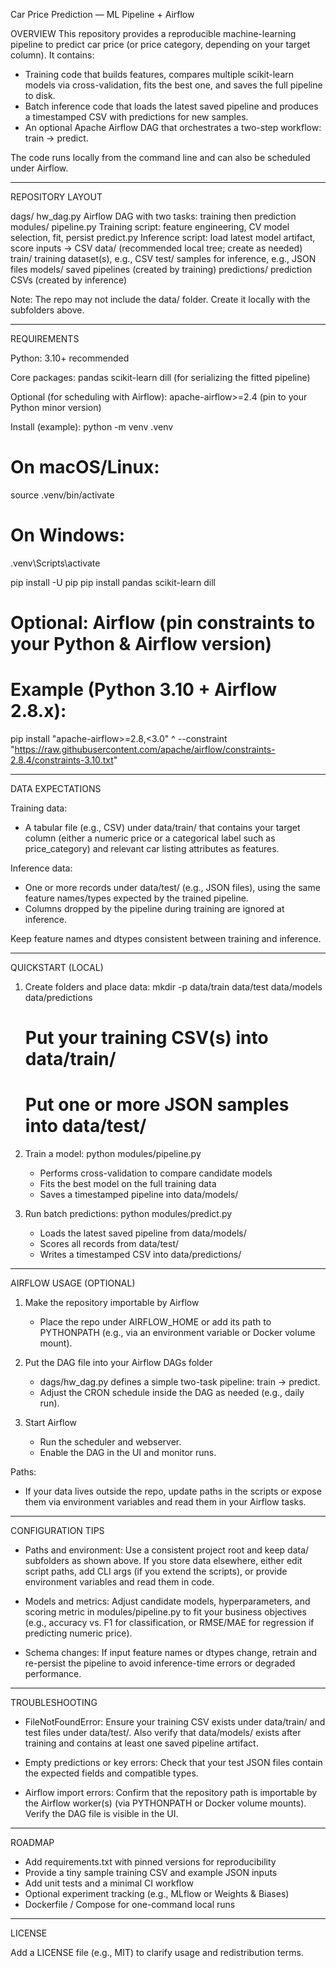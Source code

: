 Car Price Prediction — ML Pipeline + Airflow

OVERVIEW
This repository provides a reproducible machine-learning pipeline to predict car price (or price category, depending on your target column). It contains:
- Training code that builds features, compares multiple scikit-learn models via cross-validation, fits the best one, and saves the full pipeline to disk.
- Batch inference code that loads the latest saved pipeline and produces a timestamped CSV with predictions for new samples.
- An optional Apache Airflow DAG that orchestrates a two-step workflow: train → predict.

The code runs locally from the command line and can also be scheduled under Airflow.

--------------------------------------------------------------------------------
REPOSITORY LAYOUT

dags/
  hw_dag.py              Airflow DAG with two tasks: training then prediction
modules/
  pipeline.py            Training script: feature engineering, CV model selection, fit, persist
  predict.py             Inference script: load latest model artifact, score inputs → CSV
data/                    (recommended local tree; create as needed)
  train/                 training dataset(s), e.g., CSV
  test/                  samples for inference, e.g., JSON files
  models/                saved pipelines (created by training)
  predictions/           prediction CSVs (created by inference)

Note: The repo may not include the data/ folder. Create it locally with the subfolders above.

--------------------------------------------------------------------------------
REQUIREMENTS

Python: 3.10+ recommended

Core packages:
  pandas
  scikit-learn
  dill        (for serializing the fitted pipeline)

Optional (for scheduling with Airflow):
  apache-airflow>=2.4   (pin to your Python minor version)

Install (example):
  python -m venv .venv
  # On macOS/Linux:
  source .venv/bin/activate
  # On Windows:
  .venv\Scripts\activate

  pip install -U pip
  pip install pandas scikit-learn dill

  # Optional: Airflow (pin constraints to your Python & Airflow version)
  # Example (Python 3.10 + Airflow 2.8.x):
  pip install "apache-airflow>=2.8,<3.0" ^
    --constraint "https://raw.githubusercontent.com/apache/airflow/constraints-2.8.4/constraints-3.10.txt"

--------------------------------------------------------------------------------
DATA EXPECTATIONS

Training data:
  - A tabular file (e.g., CSV) under data/train/ that contains your target column
    (either a numeric price or a categorical label such as price_category) and
    relevant car listing attributes as features.

Inference data:
  - One or more records under data/test/ (e.g., JSON files), using the same
    feature names/types expected by the trained pipeline.
  - Columns dropped by the pipeline during training are ignored at inference.

Keep feature names and dtypes consistent between training and inference.

--------------------------------------------------------------------------------
QUICKSTART (LOCAL)

1) Create folders and place data:
   mkdir -p data/train data/test data/models data/predictions
   # Put your training CSV(s) into data/train/
   # Put one or more JSON samples into data/test/

2) Train a model:
   python modules/pipeline.py
   - Performs cross-validation to compare candidate models
   - Fits the best model on the full training data
   - Saves a timestamped pipeline into data/models/

3) Run batch predictions:
   python modules/predict.py
   - Loads the latest saved pipeline from data/models/
   - Scores all records from data/test/
   - Writes a timestamped CSV into data/predictions/

--------------------------------------------------------------------------------
AIRFLOW USAGE (OPTIONAL)

1) Make the repository importable by Airflow
   - Place the repo under AIRFLOW_HOME or add its path to PYTHONPATH (e.g., via
     an environment variable or Docker volume mount).

2) Put the DAG file into your Airflow DAGs folder
   - dags/hw_dag.py defines a simple two-task pipeline: train → predict.
   - Adjust the CRON schedule inside the DAG as needed (e.g., daily run).

3) Start Airflow
   - Run the scheduler and webserver.
   - Enable the DAG in the UI and monitor runs.

Paths:
   - If your data lives outside the repo, update paths in the scripts or expose
     them via environment variables and read them in your Airflow tasks.

--------------------------------------------------------------------------------
CONFIGURATION TIPS

- Paths and environment:
  Use a consistent project root and keep data/ subfolders as shown above. If you
  store data elsewhere, either edit script paths, add CLI args (if you extend the
  scripts), or provide environment variables and read them in code.

- Models and metrics:
  Adjust candidate models, hyperparameters, and scoring metric in modules/pipeline.py
  to fit your business objectives (e.g., accuracy vs. F1 for classification, or
  RMSE/MAE for regression if predicting numeric price).

- Schema changes:
  If input feature names or dtypes change, retrain and re-persist the pipeline
  to avoid inference-time errors or degraded performance.

--------------------------------------------------------------------------------
TROUBLESHOOTING

- FileNotFoundError:
  Ensure your training CSV exists under data/train/ and test files under data/test/.
  Also verify that data/models/ exists after training and contains at least one
  saved pipeline artifact.

- Empty predictions or key errors:
  Check that your test JSON files contain the expected fields and compatible types.

- Airflow import errors:
  Confirm that the repository path is importable by the Airflow worker(s) (via
  PYTHONPATH or Docker volume mounts). Verify the DAG file is visible in the UI.

--------------------------------------------------------------------------------
ROADMAP

- Add requirements.txt with pinned versions for reproducibility
- Provide a tiny sample training CSV and example JSON inputs
- Add unit tests and a minimal CI workflow
- Optional experiment tracking (e.g., MLflow or Weights & Biases)
- Dockerfile / Compose for one-command local runs

--------------------------------------------------------------------------------
LICENSE

Add a LICENSE file (e.g., MIT) to clarify usage and redistribution terms.
